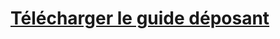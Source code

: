 # [Télécharger le guide déposant](https://github.com/MGAS-MY/SIRIPH2G-Documentation/raw/main/Export.pdf)

